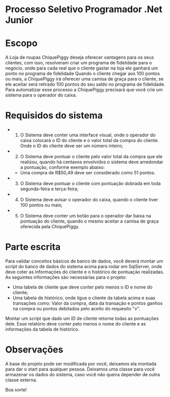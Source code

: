 # Processo Seletivo Programador .Net Junior

# Escopo

A Loja de roupas ChiquePiggy deseja oferecer vantagens para os seus clientes, com isso, resolveram criar um programa de fidelidade para o negócio, onde para cada real que o cliente gastar na loja ele ganhará um ponto no programa de fidelidade
Quando o cliente chegar aos 100 pontos ou mais, a ChiquePiggy irá oferecer uma camisa de graça para o cliente, se ele aceitar será retirado 100 pontos do seu saldo no programa de fidelidade.
Para automatizar esse processo a ChiquePiggy precisará que você crie um sistema para o operador do caixa.

# Requisidos do sistema

- 1) O Sistema deve conter uma interface visual, onde o operador do caixa colocará o ID do cliente e o valor total da compra do cliente. Onde o ID do cliente deve ser um número inteiro;
- 2) O Sistema deve pontuar o cliente pelo valor total da compra que ele realizou, quando há centavos envolvidos o sistema deve arredondar a pontuação, conforme exemplo abaixo:
  -    Uma compra de R$50,49 deve ser considerado como 51 pontos.
- 3) O Sistema deve pontuar o cliente com pontuação dobrada em toda segunda-feira e terça-feira;
- 4) O Sistema deve avisar o operador do caixa, quando o cliente tiver 100 pontos ou mais;
- 5) O Sistema deve conter um botão para o operador dar baixa na pontuação do cliente, quando o mesmo aceitar a camisa de graça oferecida pela ChiquePiggy.

# Parte escrita

Para validar conceitos básicos de banco de dados, você deverá montar um script do banco de dados do sistema acima para rodar em SqlServer, onde deve coter as informações do cliente e o histórico de pontuação realizadas. As seguintes informações são necessárias para o projeto:
- Uma tabela de cliente que deve conter pelo menos o ID e nome do cliente;
- Uma tabela de histórico, onde ligue o cliente da tabela acima e suas transações como: Valor da compra, data da transação e pontos ganhos na compra ou pontos debitados pelo aceito do requesito "v".

Montar um script que dado um ID de cliente retorne todas as pontuações dele. Esse relatório deve conter pelo menos o nome do cliente e as informações da tabela de histórico.

# Observações

A base do projeto pode ser modificada por você, deixamos ela montada para dar o start para qualquer pessoa.
Deixamos uma classe para você armazenar os dados do sistema, caso você não queira depender de outra classe externa.

Boa sorte!
